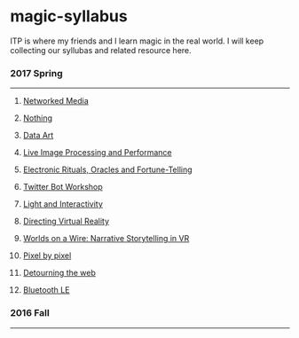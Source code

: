 # magic-syllabus
ITP is where my friends and I learn magic in the real world. I will keep collecting our syllubas and related resource here.

### 2017 Spring
---
1.  [Networked Media](https://itp.nyu.edu/~sve204/networkedmedia_spring2017/)
1.  [Nothing](https://drive.google.com/file/d/0B7N726ULWZIJR1dRb3hyaTdtc3c/view)
1.  [Data Art]()
1.  [Live Image Processing and Performance](https://itp.nyu.edu/~rd64/lipp/)
1.  [Electronic Rituals, Oracles and Fortune-Telling](http://eroft.decontextualize.com/)
1.  [Twitter Bot Workshop]()
1.  [Light and Interactivity]()
1.  [Directing Virtual Reality](https://docs.google.com/document/d/15hcf0e3zfXv0mXCeUW94mOT_Y_-mwIjXTtS0NRz4ALc/edit)
1.  [Worlds on a Wire: Narrative Storytelling in VR](https://docs.google.com/document/d/1yRh6jS317_9auGvqxF6pfyge34sgELhgdkLOeE4pNv4/edit)
1.  [Pixel by pixel](https://docs.google.com/document/d/1PiizgHg2Iv5S5Z1YaghNC1AB2Ruc6ZI7bWXLTqAURt0/edit)
1.  [Detourning the web](https://github.com/antiboredom/detourning-the-web)

1.  [Bluetooth LE](https://docs.google.com/document/d/18MOFSAsOATgW3HNQFIEpOs8nDoIszJ1jnyegbSlA1vg/edit)

### 2016 Fall
---
